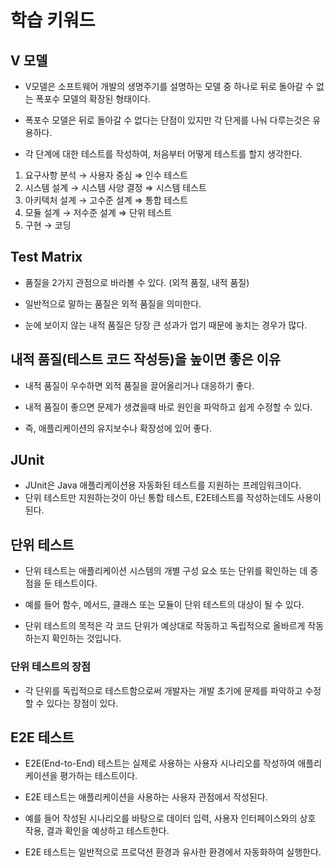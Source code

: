 # 학습 키워드

## V 모델
- V모델은 소프트웨어 개발의 생명주기를 설명하는 모델 중 하나로 뒤로 돌아갈 수 없는 폭포수 모델의 확장된 형태이다.

- 폭포수 모델은 뒤로 돌아갈 수 없다는 단점이 있지만 각 단게를 나눠 다루는것은 유용하다.

- 각 단계에 대한 테스트를 작성하여, 처음부터 어떻게 테스트를 할지 생각한다.

1. 요구사항 분석 → 사용자 중심 ⇒ 인수 테스트
2. 시스템 설계 → 시스템 사양 결정 ⇒ 시스템 테스트
3. 아키텍처 설계 → 고수준 설계 ⇒ 통합 테스트
4. 모듈 설계 → 저수준 설계 ⇒ 단위 테스트
5. 구현 → 코딩

## Test Matrix
- 품질을 2가지 관점으로 바라볼 수 있다. (외적 품질, 내적 품질)

- 일반적으로 말하는 품질은 외적 품질을 의미한다. 

- 눈에 보이지 않는 내적 품질은 당장 큰 성과가 업기 때문에 놓치는 경우가 많다.

## 내적 품질(테스트 코드 작성등)을 높이면 좋은 이유
- 내적 품질이 우수하면 외적 품질을 끌어올리거나 대응하기 좋다.

- 내적 품질이 좋으면 문제가 생겼을때 바로 원인을 파악하고 쉽게 수정할 수 있다.

- 즉, 애플리케이션의 유지보수나 확장성에 있어 좋다.

## JUnit
- JUnit은 Java 애플리케이션용 자동화된 테스트를 지원하는 프레임워크이다.
- 단위 테스트만 지원하는것이 아닌 통합 테스트, E2E테스트를 작성하는데도 사용이 된다.

## 단위 테스트
- 단위 테스트는 애플리케이션 시스템의 개별 구성 요소 또는 단위를 확인하는 데 중점을 둔 테스트이다.

- 예를 들어 함수, 메서드, 클래스 또는 모듈이 단위 테스트의 대상이 될 수 있다. 
- 단위 테스트의 목적은 각 코드 단위가 예상대로 작동하고 독립적으로 올바르게 작동하는지 확인하는 것입니다.

### 단위 테스트의 장점
- 각 단위를 독립적으로 테스트함으로써 개발자는 개발 초기에 문제를 파악하고 수정할 수 있다는 장점이 있다.

## E2E 테스트
- E2E(End-to-End) 테스트는 실제로 사용하는 사용자 시나리오를 작성하여 애플리케이션을 평가하는 테스트이다. 

- E2E 테스트는 애플리케이션을 사용하는 사용자 관점에서 작성된다.

- 예를 들어 작성된 시나리오를 바탕으로 데이터 입력, 사용자 인터페이스와의 상호 작용, 결과 확인을 예상하고 테스트한다.

- E2E 테스트는 일반적으로 프로덕션 환경과 유사한 환경에서 자동화하여 실행한다.